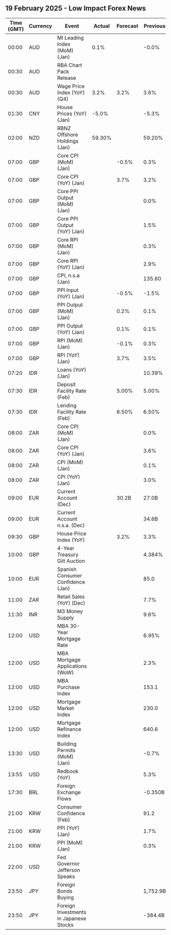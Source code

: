 ## 19 February 2025 - Low Impact Forex News

| Time (GMT) | Currency | Event | Actual | Forecast | Previous |
|------|----------|-------|--------|----------|----------|
| 00:00 | AUD | MI Leading Index (MoM) (Jan) | 0.1% |  | -0.0% |
| 00:30 | AUD | RBA Chart Pack Release |  |  |  |
| 00:30 | AUD | Wage Price Index (YoY) (Q4) | 3.2% | 3.2% | 3.6% |
| 01:30 | CNY | House Prices (YoY) (Jan) | -5.0% |  | -5.3% |
| 02:00 | NZD | RBNZ Offshore Holdings (Jan) | 59.30% |  | 59.20% |
| 07:00 | GBP | Core CPI (MoM) (Jan) |  | -0.5% | 0.3% |
| 07:00 | GBP | Core CPI (YoY) (Jan) |  | 3.7% | 3.2% |
| 07:00 | GBP | Core PPI Output (MoM) (Jan) |  |  | 0.0% |
| 07:00 | GBP | Core PPI Output (YoY) (Jan) |  |  | 1.5% |
| 07:00 | GBP | Core RPI (MoM) (Jan) |  |  | 0.3% |
| 07:00 | GBP | Core RPI (YoY) (Jan) |  |  | 2.9% |
| 07:00 | GBP | CPI, n.s.a (Jan) |  |  | 135.60 |
| 07:00 | GBP | PPI Input (YoY) (Jan) |  | -0.5% | -1.5% |
| 07:00 | GBP | PPI Output (MoM) (Jan) |  | 0.2% | 0.1% |
| 07:00 | GBP | PPI Output (YoY) (Jan) |  | 0.1% | 0.1% |
| 07:00 | GBP | RPI (MoM) (Jan) |  | -0.1% | 0.3% |
| 07:00 | GBP | RPI (YoY) (Jan) |  | 3.7% | 3.5% |
| 07:20 | IDR | Loans (YoY) (Jan) |  |  | 10.39% |
| 07:30 | IDR | Deposit Facility Rate (Feb) |  | 5.00% | 5.00% |
| 07:30 | IDR | Lending Facility Rate (Feb) |  | 6.50% | 6.50% |
| 08:00 | ZAR | Core CPI (MoM) (Jan) |  |  | 0.0% |
| 08:00 | ZAR | Core CPI (YoY) (Jan) |  |  | 3.6% |
| 08:00 | ZAR | CPI (MoM) (Jan) |  |  | 0.1% |
| 08:00 | ZAR | CPI (YoY) (Jan) |  |  | 3.0% |
| 09:00 | EUR | Current Account (Dec) |  | 30.2B | 27.0B |
| 09:00 | EUR | Current Account n.s.a. (Dec) |  |  | 34.6B |
| 09:30 | GBP | House Price Index (YoY) |  | 3.2% | 3.3% |
| 10:00 | GBP | 4-Year Treasury Gilt Auction |  |  | 4.384% |
| 10:00 | EUR | Spanish Consumer Confidence (Jan) |  |  | 85.0 |
| 11:00 | ZAR | Retail Sales (YoY) (Dec) |  |  | 7.7% |
| 11:30 | INR | M3 Money Supply |  |  | 9.6% |
| 12:00 | USD | MBA 30-Year Mortgage Rate |  |  | 6.95% |
| 12:00 | USD | MBA Mortgage Applications (WoW) |  |  | 2.3% |
| 12:00 | USD | MBA Purchase Index |  |  | 153.1 |
| 12:00 | USD | Mortgage Market Index |  |  | 230.0 |
| 12:00 | USD | Mortgage Refinance Index |  |  | 640.6 |
| 13:30 | USD | Building Permits (MoM) (Jan) |  |  | -0.7% |
| 13:55 | USD | Redbook (YoY) |  |  | 5.3% |
| 17:30 | BRL | Foreign Exchange Flows |  |  | -0.350B |
| 21:00 | KRW | Consumer Confidence (Feb) |  |  | 91.2 |
| 21:00 | KRW | PPI (YoY) (Jan) |  |  | 1.7% |
| 21:00 | KRW | PPI (MoM) (Jan) |  |  | 0.3% |
| 22:00 | USD | Fed Governor Jefferson Speaks |  |  |  |
| 23:50 | JPY | Foreign Bonds Buying |  |  | 1,752.9B |
| 23:50 | JPY | Foreign Investments in Japanese Stocks |  |  | -384.4B |
